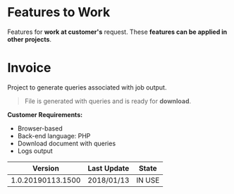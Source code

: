 # Features to Work

Features for **work at customer's** request.
These **features can be applied in other projects**.

# Invoice

Project to generate queries associated with job output.
> File is generated with queries and is ready for **download**.

**Customer Requirements:**
- Browser-based
- Back-end language: PHP
- Download document with queries
- Logs output

| Version | Last Update | State
| --- | --- | --- |
| 1.0.20190113.1500 |  2018/01/13 | IN USE
